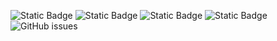 ![Static Badge](https://img.shields.io/badge/blacklists-60-000000) ![Static Badge](https://img.shields.io/badge/blacklisted-2988046-cc0000) ![Static Badge](https://img.shields.io/badge/whitelisted-2244-00CC00) ![Static Badge](https://img.shields.io/badge/streaming_blacklist-28107-000000) ![GitHub issues](https://img.shields.io/github/issues/fabriziosalmi/blacklists)
